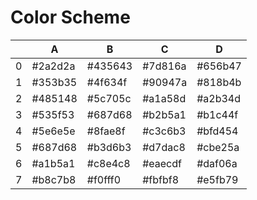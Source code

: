 # Color Scheme 

|   | A       | B       | C       | D       |
|---|---------|---------|---------|---------|
| 0 | #2a2d2a | #435643 | #7d816a | #656b47 |
| 1 | #353b35 | #4f634f | #90947a | #818b4b |
| 2 | #485148 | #5c705c | #a1a58d | #a2b34d |
| 3 | #535f53 | #687d68 | #b2b5a1 | #b1c44f |
| 4 | #5e6e5e | #8fae8f | #c3c6b3 | #bfd454 |
| 5 | #687d68 | #b3d6b3 | #d7dac8 | #cbe25a |
| 6 | #a1b5a1 | #c8e4c8 | #eaecdf | #daf06a |
| 7 | #b8c7b8 | #f0fff0 | #fbfbf8 | #e5fb79 |

